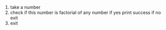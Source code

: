 1. take a number
2. check if this number is factorial of any number
    if yes print success
    if no exit
3. exit
